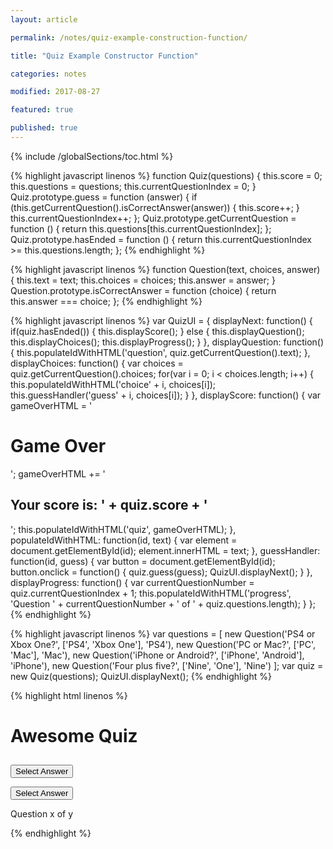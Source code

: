 ```yaml
---
layout: article

permalink: /notes/quiz-example-construction-function/

title: "Quiz Example Constructor Function"

categories: notes

modified: 2017-08-27

featured: true

published: true
---
```


{% include /globalSections/toc.html %}

{% highlight javascript linenos %}
function Quiz(questions) {
  this.score = 0;
  this.questions = questions;
  this.currentQuestionIndex = 0;
}
Quiz.prototype.guess = function (answer) {
  if (this.getCurrentQuestion().isCorrectAnswer(answer)) {
    this.score++;
  }
  this.currentQuestionIndex++;
};
Quiz.prototype.getCurrentQuestion = function () {
  return this.questions[this.currentQuestionIndex];
};
Quiz.prototype.hasEnded = function () {
  return this.currentQuestionIndex >= this.questions.length;
};
{% endhighlight %}

{% highlight javascript linenos %}
function Question(text, choices, answer) {
  this.text = text;
  this.choices = choices;
  this.answer = answer;
}
Question.prototype.isCorrectAnswer = function (choice) {
  return this.answer === choice;
};
{% endhighlight %}

{% highlight javascript linenos %}
var QuizUI = {
  displayNext: function() {
    if(quiz.hasEnded()) {
      this.displayScore();
    } else {
      this.displayQuestion();
      this.displayChoices();
      this.displayProgress();
    }
  },
  displayQuestion: function() {
    this.populateIdWithHTML('question', quiz.getCurrentQuestion().text);
  },
  displayChoices: function() {
    var choices = quiz.getCurrentQuestion().choices;
    for(var i = 0; i < choices.length; i++) {
      this.populateIdWithHTML('choice' + i, choices[i]);
      this.guessHandler('guess' + i, choices[i]);
    }
  },
  displayScore: function() {
    var gameOverHTML = '<h1>Game Over</h1>';
    gameOverHTML += '<h2>Your score is: ' + quiz.score + '</h2>';
    this.populateIdWithHTML('quiz', gameOverHTML);
  },
  populateIdWithHTML: function(id, text) {
    var element = document.getElementById(id);
    element.innerHTML = text;
  },
  guessHandler: function(id, guess) {
    var button = document.getElementById(id);
    button.onclick = function() {
      quiz.guess(guess);
      QuizUI.displayNext();
    }
  },
  displayProgress: function() {
    var currentQuestionNumber = quiz.currentQuestionIndex + 1;
    this.populateIdWithHTML('progress', 'Question ' + currentQuestionNumber + ' of ' + quiz.questions.length);
  }
};
{% endhighlight %}

{% highlight javascript linenos %}
var questions = [
  new Question('PS4 or Xbox One?', ['PS4', 'Xbox One'], 'PS4'),
  new Question('PC or Mac?', ['PC', 'Mac'], 'Mac'),
  new Question('iPhone or Android?', ['iPhone', 'Android'], 'iPhone'),
  new Question('Four plus five?', ['Nine', 'One'], 'Nine')
];
var quiz = new Quiz(questions);
QuizUI.displayNext();
{% endhighlight %}

{% highlight html linenos %}
<!DOCTYPE html>
<html>
<head lang="en">
  <meta charset="UTF-8">
  <title>Amazing Quiz</title>
  <link rel="stylesheet" type="text/css" href="style.css">
</head>
<body>
  <div class="grid">
    <div id="quiz" class="centered grid__col--8">
      <h1>Awesome Quiz</h1>
      <h2 id="question" class="headline-secondary--grouped"></h2>
      <p id="choice0"></p>
      <button id="guess0" class="btn--default">Select Answer</button>
      <p id="choice1"></p>
      <button id="guess1" class="btn--default">Select Answer</button>
      <footer>
        <p id="progress">Question x of y</p>
      </footer>
    </div>
  </div>
  <script src="quiz.js"></script>
  <script src="question.js"></script>
  <script src="quiz_ui.js"></script>
  <script src="app.js"></script>
</body>
</html>
{% endhighlight %}